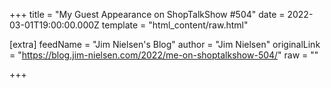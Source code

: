 
+++
title = "My Guest Appearance on ShopTalkShow #504"
date = 2022-03-01T19:00:00.000Z
template = "html_content/raw.html"

[extra]
feedName = "Jim Nielsen's Blog"
author = "Jim Nielsen"
originalLink = "https://blog.jim-nielsen.com/2022/me-on-shoptalkshow-504/"
raw = ""

+++

